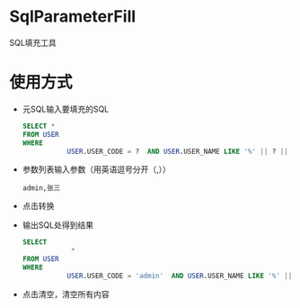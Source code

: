 # SqlParameterFill
 SQL填充工具

# 使用方式

* 元SQL输入要填充的SQL

  ~~~sql
  SELECT * 
  FROM USER
  WHERE 
             USER.USER_CODE = ?  AND USER.USER_NAME LIKE '%' || ? || '%'
  ~~~

* 参数列表输入参数（用英语逗号分开（,））

  ~~~shell
  admin,张三
  ~~~

* 点击转换

* 输出SQL处得到结果

  ~~~sql
  SELECT 
              * 
  FROM USER
  WHERE 
             USER.USER_CODE = 'admin'  AND USER.USER_NAME LIKE '%' || '张三' || '%'
  ~~~

* 点击清空，清空所有内容